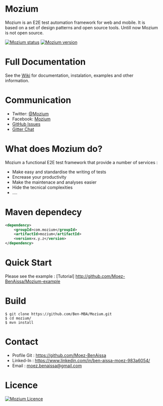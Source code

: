 # Mozium
Mozium is an E2E test automation framework for web and mobile. It is based on a set of design patterns and open source tools. 
Untill now Mozium is not open source.

[![Mozium status](https://img.shields.io/badge/Mozium-Passed-blue.svg)](https://img.shields.io/badge/Mozium-Passed-blue.svg)
[![Mozium version](https://img.shields.io/badge/Mozium-v--1.0.4-green.svg)](https://img.shields.io/badge/Mozium-v--1.0.4-green.svg)



# Full Documentation
See the [Wiki](https://github.com/Moez-BenAissa/Mozium/wiki) for documentation, instalation, examples and other information.

# Communication

- Twitter: [@Mozium](https://twitter.com/MoziumTestAuto)
- Facebook: [Mozium](https://www.facebook.com/MoziumTestAuto)
- [GitHub Issues](https://github.com/Moez-BenAissa/Mozium/issues)
- [Gitter Chat](https://gitter.im/Mozium/Lobby)


# What does Mozium do?

Mozium a functional E2E test framework that provide a number of services :
* Make easy and standardise the writing of tests
* Encrease your productivity
* Make the maintenace and analyses easier
* Hide the tecnical complexities 
* ....
 
# Maven dependecy

```xml
<dependency>
    <groupId>com.mozium</groupId>
    <artifactId>mozium</artifactId>
    <version>x.y.z</version>
</dependency>
```

# Quick Start

Please see the example : [Tutorial] http://github.com/Moez-BenAissa/Mozium-example


# Build
```
$ git clone https://github.com/Ben-MBA/Mozium.git
$ cd mozium/
$ mvn install
```

# Contact
- Profile Git : https://github.com/Moez-BenAissa
- Linked-In : https://www.linkedin.com/in/ben-aissa-moez-983a6054/
- Email : moez.benaissa@gmail.com

# Licence

[![Mozium Licence](https://img.shields.io/badge/Licence-Private-blue.svg)](https://img.shields.io/badge/Licence-Private-blue.svg)


